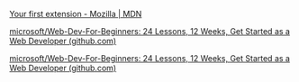 









[Your first extension - Mozilla | MDN](https://developer.mozilla.org/en-US/docs/Mozilla/Add-ons/WebExtensions/Your_first_WebExtension)

[microsoft/Web-Dev-For-Beginners: 24 Lessons, 12 Weeks, Get Started as a Web Developer (github.com)](https://github.com/microsoft/Web-Dev-For-Beginners)

[microsoft/Web-Dev-For-Beginners: 24 Lessons, 12 Weeks, Get Started as a Web Developer (github.com)](https://github.com/microsoft/Web-Dev-For-Beginners)